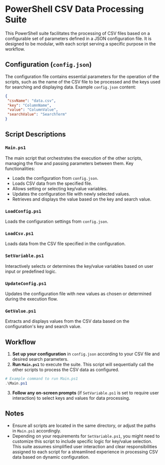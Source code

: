 # PowerShell CSV Data Processing Suite
This PowerShell suite facilitates the processing of CSV files based on a configurable set of parameters defined in a JSON configuration file. It is designed to be modular, with each script serving a specific purpose in the workflow.
## Configuration (`config.json`)
The configuration file contains essential parameters for the operation of the scripts, such as the name of the CSV file to be processed and the keys used for searching and displaying data.
Example `config.json` content:
```json
{
 "csvName": "data.csv",
 "key": "ColumnName",
 "value": "ColumnValue",
 "searchValue": "SearchTerm"
}
```
## Script Descriptions
### `Main.ps1`
The main script that orchestrates the execution of the other scripts, managing the flow and passing parameters between them.
Key functionalities:
- Loads the configuration from `config.json`.
- Loads CSV data from the specified file.
- Allows setting or selecting key/value variables.
- Updates the configuration file with newly selected values.
- Retrieves and displays the value based on the key and search value.
### `LoadConfig.ps1`
Loads the configuration settings from `config.json`.
### `LoadCsv.ps1`
Loads data from the CSV file specified in the configuration.
### `SetVariable.ps1`
Interactively selects or determines the key/value variables based on user input or predefined logic.
### `UpdateConfig.ps1`
Updates the configuration file with new values as chosen or determined during the execution flow.
### `GetValue.ps1`
Extracts and displays values from the CSV data based on the configuration's key and search value.
## Workflow
1. **Set up your configuration** in `config.json` according to your CSV file and desired search parameters.
2. **Run `Main.ps1`** to execute the suite. This script will sequentially call the other scripts to process the CSV data as configured.
```powershell
# Example command to run Main.ps1
.\Main.ps1
```
3. **Follow any on-screen prompts** (if `SetVariable.ps1` is set to require user interaction) to select keys and values for data processing.
## Notes
- Ensure all scripts are located in the same directory, or adjust the paths in `Main.ps1` accordingly.
- Depending on your requirements for `SetVariable.ps1`, you might need to customize this script to include specific logic for key/value selection.
This suite assumes simplified user interaction and clear responsibilities assigned to each script for a streamlined experience in processing CSV data based on dynamic configuration.
